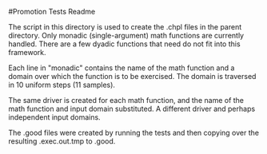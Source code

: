 #Promotion Tests Readme

The script in this directory is used to create the .chpl files in the parent directory.
Only monadic (single-argument) math functions are currently handled.  There are a few
dyadic functions that need do not fit into this framework.

Each line in "monadic" contains the name of the math function and a domain over which the
function is to be exercised.  The domain is traversed in 10 uniform steps (11 samples).

The same driver is created for each math function, and the name of the math function and
input domain substituted.  A different driver and perhaps independent input domains.

The .good files were created by running the tests and then copying over the resulting
<test>.exec.out.tmp to <test>.good.

